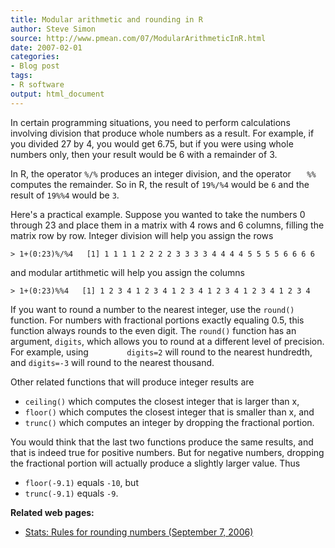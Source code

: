 ```yaml
---
title: Modular arithmetic and rounding in R
author: Steve Simon
source: http://www.pmean.com/07/ModularArithmeticInR.html
date: 2007-02-01
categories:
- Blog post
tags:
- R software
output: html_document
---
```

In certain programming situations, you need to perform calculations
involving division that produce whole numbers as a result. For example,
if you divided 27 by 4, you would get 6.75, but if you were using whole
numbers only, then your result would be 6 with a remainder of 3.

In R, the operator `%/%` produces an integer division, and the operator
`   %%` computes the remainder. So in R, the result of `19%/%4` would be
`6` and the result of `19%%4` would be `3`.

Here\'s a practical example. Suppose you wanted to take the numbers 0
through 23 and place them in a matrix with 4 rows and 6 columns, filling
the matrix row by row. Integer division will help you assign the rows

`> 1+(0:23)%/%4   [1] 1 1 1 1 2 2 2 2 3 3 3 3 4 4 4 4 5 5 5 5 6 6 6 6`

and modular artithmetic will help you assign the columns

`> 1+(0:23)%%4   [1] 1 2 3 4 1 2 3 4 1 2 3 4 1 2 3 4 1 2 3 4 1 2 3 4`

If you want to round a number to the nearest integer, use the `round()`
function. For numbers with fractional portions exactly equaling 0.5,
this function always rounds to the even digit. The `round()` function
has an argument, `digits`, which allows you to round at a different
level of precision. For example, using `        digits=2` will round to
the nearest hundredth, and `digits=-3` will round to the nearest
thousand.

Other related functions that will produce integer results are

-   `ceiling()` which computes the closest integer that is larger than
    x,
-   `floor()` which computes the closest integer that is smaller than x,
    and
-   `trunc()` which computes an integer by dropping the fractional
    portion.

You would think that the last two functions produce the same results,
and that is indeed true for positive numbers. But for negative numbers,
dropping the fractional portion will actually produce a slightly larger
value. Thus

-   `floor(-9.1)` equals `-10`, but
-   `trunc(-9.1)` equals `-9`.

**Related web pages:**

-   [Stats: Rules for rounding numbers (September
    7, 2006)](http://www.childrensmercy.org/stats/weblog2006/RoundingNumbers.asp)
